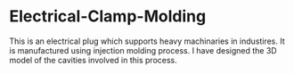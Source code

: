 # Electrical-Clamp-Molding
This is an electrical plug which supports heavy machinaries in industires. It is manufactured using injection molding process. I have designed the 3D model of the cavities involved in this process. 
